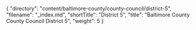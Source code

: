 {
  "directory": "content/baltimore-county/county-council/district-5",
  "filename": "_index.md",
  "shortTitle": "District 5",
  "title": "Baltimore County County Council District 5",
  "weight": 5
}

